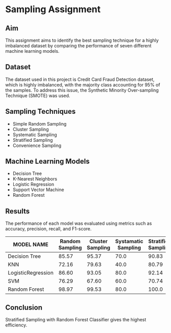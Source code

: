 # Sampling Assignment

## Aim

This assignment aims to identify the best sampling technique for a highly imbalanced dataset by comparing the performance of seven different machine learning models.

## Dataset

The dataset used in this project is Credit Card Fraud Detection dataset, which is highly imbalanced, with the majority class accounting for 95% of the samples. To address this issue, the Synthetic Minority Over-sampling Technique (SMOTE) was used.

## Sampling Techniques
- Simple Random Sampling
- Cluster Sampling
- Systematic Sampling
- Stratified Sampling
- Convenience Sampling


## Machine Learning Models

- Decision Tree
- K-Nearest Neighbors
- Logistic Regression
- Support Vector Machine
- Random Forest 

## Results

The performance of each model was evaluated using metrics such as accuracy, precision, recall, and F1-score.

| MODEL NAME             | Random Sampling | Cluster Sampling    | Systamatic Sampling | Stratified Sampling |Convenience Sampling
|------------------------|-----------------|---------------------|---------------------|---------------------|--------------------
| Decision Tree          | 85.57           | 95.37               | 70.0                | 90.83               |99.0
| KNN                    | 72.16           | 79.63               | 40.0                | 80.79               |99.0
| LogisticRegression     | 86.60           | 93.05               | 80.0                | 92.14               |98.0
| SVM                    | 76.29           | 67.60               | 60.0                | 70.74               |99.0
| Random Forest          | 98.97           | 99.53               | 80.0                | 100.0               |99.0

## Conclusion

Stratified Sampling with Random Forest Classifier gives the highest efficiency. 
